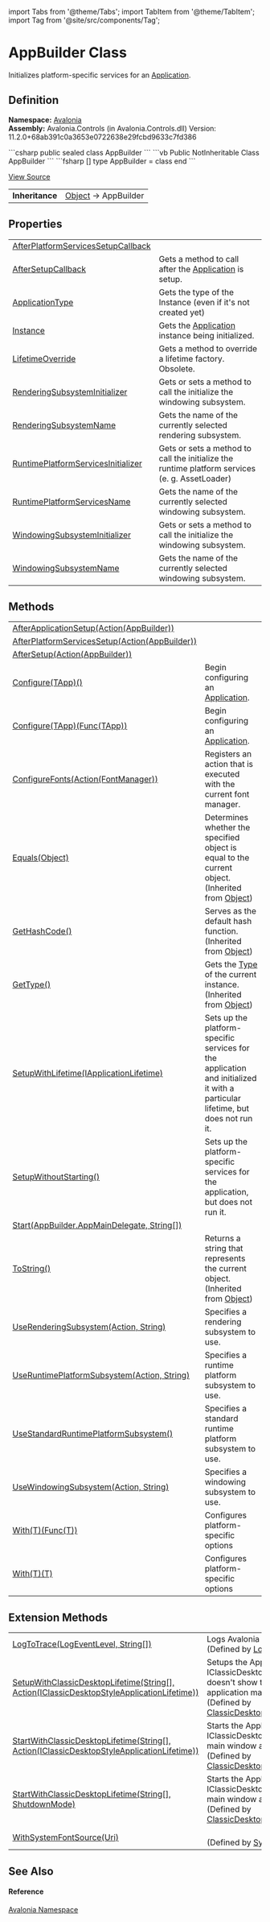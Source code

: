 import Tabs from '@theme/Tabs'; 
import TabItem from '@theme/TabItem'; 
import Tag from '@site/src/components/Tag'; 

# AppBuilder Class


Initializes platform-specific services for an <a href="T_Avalonia_Application">Application</a>.



## Definition
**Namespace:** <a href="N_Avalonia">Avalonia</a>  
**Assembly:** Avalonia.Controls (in Avalonia.Controls.dll) Version: 11.2.0+68ab391c0a3653e0722638e29fcbd9633c7fd386

<Tabs groupId="api-code-preview">
<TabItem value="csharp" label="C#">
```csharp
public sealed class AppBuilder
```
</TabItem>
<TabItem value="vb" label="VB">
```vb
Public NotInheritable Class AppBuilder
```
</TabItem>
<TabItem value="fsharp" label="F#">
```fsharp
[<SealedAttribute>]
type AppBuilder = class end
```
</TabItem>
</Tabs>



<a href="https://github.com/AvaloniaUI/Avalonia/tree/master/srcAvalonia.Controls/AppBuilder.cs" title="View the source code">View Source</a>

<table>
<tr><td><strong>Inheritance</strong></td><td><a href="https://learn.microsoft.com/dotnet/api/system.object" target="_blank" rel="noopener noreferrer">Object</a>  →  AppBuilder</td></tr>
</table>



## Properties
<table>
<tr>
<td><a href="P_Avalonia_AppBuilder_AfterPlatformServicesSetupCallback">AfterPlatformServicesSetupCallback</a></td>
<td> </td>
</tr>
<tr>
<td><a href="P_Avalonia_AppBuilder_AfterSetupCallback">AfterSetupCallback</a></td>
<td>Gets a method to call after the <a href="T_Avalonia_Application">Application</a> is setup.</td>
</tr>
<tr>
<td><a href="P_Avalonia_AppBuilder_ApplicationType">ApplicationType</a></td>
<td>Gets the type of the Instance (even if it's not created yet)</td>
</tr>
<tr>
<td><a href="P_Avalonia_AppBuilder_Instance">Instance</a></td>
<td>Gets the <a href="T_Avalonia_Application">Application</a> instance being initialized.</td>
</tr>
<tr>
<td><a href="P_Avalonia_AppBuilder_LifetimeOverride">LifetimeOverride</a></td>
<td>Gets a method to override a lifetime factory.<br /><Tag>Obsolete.</Tag></td>
</tr>
<tr>
<td><a href="P_Avalonia_AppBuilder_RenderingSubsystemInitializer">RenderingSubsystemInitializer</a></td>
<td>Gets or sets a method to call the initialize the windowing subsystem.</td>
</tr>
<tr>
<td><a href="P_Avalonia_AppBuilder_RenderingSubsystemName">RenderingSubsystemName</a></td>
<td>Gets the name of the currently selected rendering subsystem.</td>
</tr>
<tr>
<td><a href="P_Avalonia_AppBuilder_RuntimePlatformServicesInitializer">RuntimePlatformServicesInitializer</a></td>
<td>Gets or sets a method to call the initialize the runtime platform services (e. g. AssetLoader)</td>
</tr>
<tr>
<td><a href="P_Avalonia_AppBuilder_RuntimePlatformServicesName">RuntimePlatformServicesName</a></td>
<td>Gets the name of the currently selected windowing subsystem.</td>
</tr>
<tr>
<td><a href="P_Avalonia_AppBuilder_WindowingSubsystemInitializer">WindowingSubsystemInitializer</a></td>
<td>Gets or sets a method to call the initialize the windowing subsystem.</td>
</tr>
<tr>
<td><a href="P_Avalonia_AppBuilder_WindowingSubsystemName">WindowingSubsystemName</a></td>
<td>Gets the name of the currently selected windowing subsystem.</td>
</tr>
</table>

## Methods
<table>
<tr>
<td><a href="M_Avalonia_AppBuilder_AfterApplicationSetup">AfterApplicationSetup(Action(AppBuilder))</a></td>
<td> </td>
</tr>
<tr>
<td><a href="M_Avalonia_AppBuilder_AfterPlatformServicesSetup">AfterPlatformServicesSetup(Action(AppBuilder))</a></td>
<td> </td>
</tr>
<tr>
<td><a href="M_Avalonia_AppBuilder_AfterSetup">AfterSetup(Action(AppBuilder))</a></td>
<td> </td>
</tr>
<tr>
<td><a href="M_Avalonia_AppBuilder_Configure__1">Configure(TApp)()</a></td>
<td>Begin configuring an <a href="T_Avalonia_Application">Application</a>.</td>
</tr>
<tr>
<td><a href="M_Avalonia_AppBuilder_Configure__1_1">Configure(TApp)(Func(TApp))</a></td>
<td>Begin configuring an <a href="T_Avalonia_Application">Application</a>.</td>
</tr>
<tr>
<td><a href="M_Avalonia_AppBuilder_ConfigureFonts">ConfigureFonts(Action(FontManager))</a></td>
<td>Registers an action that is executed with the current font manager.</td>
</tr>
<tr>
<td><a href="https://learn.microsoft.com/dotnet/api/system.object.equals#system-object-equals(system-object)" target="_blank" rel="noopener noreferrer">Equals(Object)</a></td>
<td>Determines whether the specified object is equal to the current object.<br />(Inherited from <a href="https://learn.microsoft.com/dotnet/api/system.object" target="_blank" rel="noopener noreferrer">Object</a>)</td>
</tr>
<tr>
<td><a href="https://learn.microsoft.com/dotnet/api/system.object.gethashcode" target="_blank" rel="noopener noreferrer">GetHashCode()</a></td>
<td>Serves as the default hash function.<br />(Inherited from <a href="https://learn.microsoft.com/dotnet/api/system.object" target="_blank" rel="noopener noreferrer">Object</a>)</td>
</tr>
<tr>
<td><a href="https://learn.microsoft.com/dotnet/api/system.object.gettype" target="_blank" rel="noopener noreferrer">GetType()</a></td>
<td>Gets the <a href="https://learn.microsoft.com/dotnet/api/system.type" target="_blank" rel="noopener noreferrer">Type</a> of the current instance.<br />(Inherited from <a href="https://learn.microsoft.com/dotnet/api/system.object" target="_blank" rel="noopener noreferrer">Object</a>)</td>
</tr>
<tr>
<td><a href="M_Avalonia_AppBuilder_SetupWithLifetime">SetupWithLifetime(IApplicationLifetime)</a></td>
<td>Sets up the platform-specific services for the application and initialized it with a particular lifetime, but does not run it.</td>
</tr>
<tr>
<td><a href="M_Avalonia_AppBuilder_SetupWithoutStarting">SetupWithoutStarting()</a></td>
<td>Sets up the platform-specific services for the application, but does not run it.</td>
</tr>
<tr>
<td><a href="M_Avalonia_AppBuilder_Start">Start(AppBuilder.AppMainDelegate, String[])</a></td>
<td> </td>
</tr>
<tr>
<td><a href="https://learn.microsoft.com/dotnet/api/system.object.tostring" target="_blank" rel="noopener noreferrer">ToString()</a></td>
<td>Returns a string that represents the current object.<br />(Inherited from <a href="https://learn.microsoft.com/dotnet/api/system.object" target="_blank" rel="noopener noreferrer">Object</a>)</td>
</tr>
<tr>
<td><a href="M_Avalonia_AppBuilder_UseRenderingSubsystem">UseRenderingSubsystem(Action, String)</a></td>
<td>Specifies a rendering subsystem to use.</td>
</tr>
<tr>
<td><a href="M_Avalonia_AppBuilder_UseRuntimePlatformSubsystem">UseRuntimePlatformSubsystem(Action, String)</a></td>
<td>Specifies a runtime platform subsystem to use.</td>
</tr>
<tr>
<td><a href="M_Avalonia_AppBuilder_UseStandardRuntimePlatformSubsystem">UseStandardRuntimePlatformSubsystem()</a></td>
<td>Specifies a standard runtime platform subsystem to use.</td>
</tr>
<tr>
<td><a href="M_Avalonia_AppBuilder_UseWindowingSubsystem">UseWindowingSubsystem(Action, String)</a></td>
<td>Specifies a windowing subsystem to use.</td>
</tr>
<tr>
<td><a href="M_Avalonia_AppBuilder_With__1">With(T)(Func(T))</a></td>
<td>Configures platform-specific options</td>
</tr>
<tr>
<td><a href="M_Avalonia_AppBuilder_With__1_1">With(T)(T)</a></td>
<td>Configures platform-specific options</td>
</tr>
</table>

## Extension Methods
<table>
<tr>
<td><a href="M_Avalonia_LoggingExtensions_LogToTrace">LogToTrace(LogEventLevel, String[])</a></td>
<td>Logs Avalonia events to the <a href="https://learn.microsoft.com/dotnet/api/system.diagnostics.trace" target="_blank" rel="noopener noreferrer">Trace</a> sink.<br />(Defined by <a href="T_Avalonia_LoggingExtensions">LoggingExtensions</a>)</td>
</tr>
<tr>
<td><a href="M_Avalonia_ClassicDesktopStyleApplicationLifetimeExtensions_SetupWithClassicDesktopLifetime">SetupWithClassicDesktopLifetime(String[], Action(IClassicDesktopStyleApplicationLifetime))</a></td>
<td>Setups the Application with a IClassicDesktopStyleApplicationLifetime, but doesn't show the main window and doesn't run application main loop.<br />(Defined by <a href="T_Avalonia_ClassicDesktopStyleApplicationLifetimeExtensions">ClassicDesktopStyleApplicationLifetimeExtensions</a>)</td>
</tr>
<tr>
<td><a href="M_Avalonia_ClassicDesktopStyleApplicationLifetimeExtensions_StartWithClassicDesktopLifetime_1">StartWithClassicDesktopLifetime(String[], Action(IClassicDesktopStyleApplicationLifetime))</a></td>
<td>Starts the Application with a IClassicDesktopStyleApplicationLifetime, shows main window and runs application main loop.<br />(Defined by <a href="T_Avalonia_ClassicDesktopStyleApplicationLifetimeExtensions">ClassicDesktopStyleApplicationLifetimeExtensions</a>)</td>
</tr>
<tr>
<td><a href="M_Avalonia_ClassicDesktopStyleApplicationLifetimeExtensions_StartWithClassicDesktopLifetime">StartWithClassicDesktopLifetime(String[], ShutdownMode)</a></td>
<td>Starts the Application with a IClassicDesktopStyleApplicationLifetime, shows main window and runs application main loop.<br />(Defined by <a href="T_Avalonia_ClassicDesktopStyleApplicationLifetimeExtensions">ClassicDesktopStyleApplicationLifetimeExtensions</a>)</td>
</tr>
<tr>
<td><a href="M_Avalonia_SystemFontAppBuilderExtension_WithSystemFontSource">WithSystemFontSource(Uri)</a></td>
<td><br />(Defined by <a href="T_Avalonia_SystemFontAppBuilderExtension">SystemFontAppBuilderExtension</a>)</td>
</tr>
</table>

## See Also


#### Reference
<a href="N_Avalonia">Avalonia Namespace</a>  
